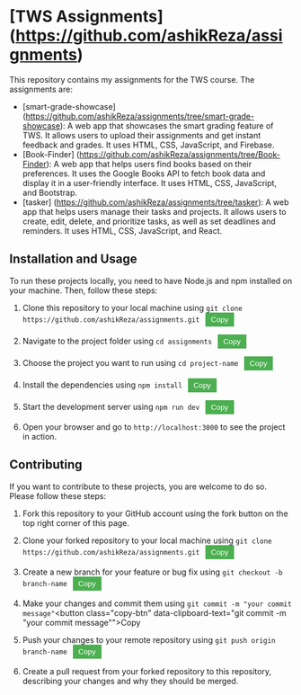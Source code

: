 # [TWS Assignments] (https://github.com/ashikReza/assignments)

This repository contains my assignments for the TWS course. The assignments are:

- [smart-grade-showcase] (https://github.com/ashikReza/assignments/tree/smart-grade-showcase): A web app that showcases the smart grading feature of TWS. It allows users to upload their assignments and get instant feedback and grades. It uses HTML, CSS, JavaScript, and Firebase.
- [Book-Finder] (https://github.com/ashikReza/assignments/tree/Book-Finder): A web app that helps users find books based on their preferences. It uses the Google Books API to fetch book data and display it in a user-friendly interface. It uses HTML, CSS, JavaScript, and Bootstrap.
- [tasker] (https://github.com/ashikReza/assignments/tree/tasker): A web app that helps users manage their tasks and projects. It allows users to create, edit, delete, and prioritize tasks, as well as set deadlines and reminders. It uses HTML, CSS, JavaScript, and React.

## Installation and Usage

To run these projects locally, you need to have Node.js and npm installed on your machine. Then, follow these steps:

1. Clone this repository to your local machine using `git clone https://github.com/ashikReza/assignments.git`<button class="copy-btn" data-clipboard-text="git clone https://github.com/ashikReza/assignments.git">Copy</button>

2. Navigate to the project folder using `cd assignments`<button class="copy-btn" data-clipboard-text="cd assignments">Copy</button>

3. Choose the project you want to run using `cd project-name`<button class="copy-btn" data-clipboard-text="cd project-name">Copy</button>

4. Install the dependencies using `npm install`<button class="copy-btn" data-clipboard-text="npm install">Copy</button>

5. Start the development server using `npm run dev`<button class="copy-btn" data-clipboard-text="npm run dev">Copy</button>

6. Open your browser and go to `http://localhost:3000` to see the project in action.

## Contributing

If you want to contribute to these projects, you are welcome to do so. Please follow these steps:

1. Fork this repository to your GitHub account using the fork button on the top right corner of this page.

2. Clone your forked repository to your local machine using `git clone https://github.com/ashikReza/assignments.git`<button class="copy-btn" data-clipboard-text="git clone https://github.com/ashikReza/assignments.git">Copy</button>

3. Create a new branch for your feature or bug fix using `git checkout -b branch-name`<button class="copy-btn" data-clipboard-text="git checkout -b branch-name">Copy</button>

4. Make your changes and commit them using `git commit -m "your commit message"`<button class="copy-btn" data-clipboard-text="git commit -m "your commit message"">Copy</button>

5. Push your changes to your remote repository using `git push origin branch-name`<button class="copy-btn" data-clipboard-text="git push origin branch-name">Copy</button>

6. Create a pull request from your forked repository to this repository, describing your changes and why they should be merged.

<!-- Add the CSS styles for the copy button -->
<style>
  .copy-btn {
    background-color: #4CAF50;
    color: white;
    border: none;
    padding: 5px 10px;
    cursor: pointer;
    margin-left: 10px;
  }
</style>

<!-- Add the script tags for the clipboard.js library and the initialization code -->
<script src="https://cdnjs.cloudflare.com/ajax/libs/clipboard.js/2.0.8/clipboard.min.js"></script>

<script>
  // Initialize clipboard.js
  var clipboard = new ClipboardJS(".copy-btn");

  // Show a success message when the text is copied
  clipboard.on("success", function (e) {
    e.trigger.textContent = "Copied!";
    setTimeout(function () {
      e.trigger.textContent = "Copy";
    }, 1000);
  });

  // Show an error message when the text is not copied
  clipboard.on("error", function (e) {
    e.trigger.textContent = "Failed!";
    setTimeout(function () {
      e.trigger.textContent = "Copy";
    }, 1000);
  });
</script>
